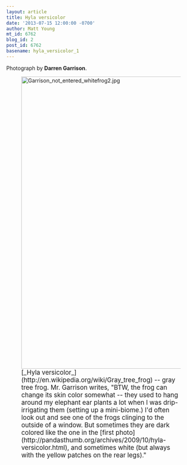 ```yaml
---
layout: article
title: Hyla versicolor
date: '2013-07-15 12:00:00 -0700'
author: Matt Young
mt_id: 6762
blog_id: 2
post_id: 6762
basename: hyla_versicolor_1
---
```

Photograph by **Darren Garrison**.

<figure>
<img src="/PT/uploads/2013/Garrison_not_entered_whitefrog2.jpg" alt="Garrison_not_entered_whitefrog2.jpg" width="600" height="777" />
<figcaption markdown="span">
<big>[_Hyla versicolor_](http://en.wikipedia.org/wiki/Gray_tree_frog) -- gray tree frog. Mr. Garrison writes, "BTW, the frog can change its skin color somewhat -- they used to hang around my elephant ear plants a lot when I was drip-irrigating them (setting up a mini-biome.)  I'd often look out and see one of the frogs clinging to the
outside of a window.  But sometimes they are dark colored like the one in the
[first photo](http://pandasthumb.org/archives/2009/10/hyla-versicolor.html), and sometimes white (but always with the yellow patches on the rear legs)."</big>

</figcaption>
</figure>
